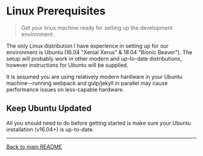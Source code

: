 # Linux Prerequisites

> Get your linux machine ready for setting up the development environment.

The only Linux distribution I have experience in setting up for our environment is Ubuntu (16.04 "Xenial Xerus" & 18.04 "Bionic Beaver"). The setup will probably work in other modern and up-to-date distributions, however instructions for Ubuntu will be supplied.

It is assumed you are using relatively modern hardware in your Ubuntu machine--running webpack and gulp/jekyll in parallel may cause performance issues on less-capable hardware.

## Keep Ubuntu Updated

All you should need to do before getting started is make sure your Ubuntu installation (v16.04+) is up-to-date.

---

[Back to main README](./README.md)
